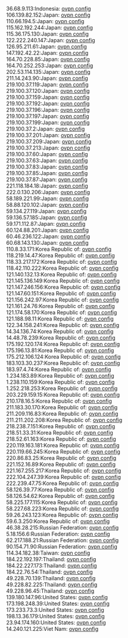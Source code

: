 36.68.9.113:Indonesia: [ovpn config](vpn/36_68_9_113.ovpn)  
106.139.82.152:Japan: [ovpn config](vpn/106_139_82_152.ovpn)  
110.66.194.5:Japan: [ovpn config](vpn/110_66_194_5.ovpn)  
115.162.192.244:Japan: [ovpn config](vpn/115_162_192_244.ovpn)  
115.36.175.130:Japan: [ovpn config](vpn/115_36_175_130.ovpn)  
122.222.240.147:Japan: [ovpn config](vpn/122_222_240_147.ovpn)  
126.95.211.61:Japan: [ovpn config](vpn/126_95_211_61.ovpn)  
147.192.42.22:Japan: [ovpn config](vpn/147_192_42_22.ovpn)  
164.70.228.85:Japan: [ovpn config](vpn/164_70_228_85.ovpn)  
164.70.252.253:Japan: [ovpn config](vpn/164_70_252_253.ovpn)  
202.53.114.135:Japan: [ovpn config](vpn/202_53_114_135.ovpn)  
211.14.243.90:Japan: [ovpn config](vpn/211_14_243_90.ovpn)  
219.100.37.119:Japan: [ovpn config](vpn/219_100_37_119.ovpn)  
219.100.37.120:Japan: [ovpn config](vpn/219_100_37_120.ovpn)  
219.100.37.159:Japan: [ovpn config](vpn/219_100_37_159.ovpn)  
219.100.37.192:Japan: [ovpn config](vpn/219_100_37_192.ovpn)  
219.100.37.196:Japan: [ovpn config](vpn/219_100_37_196.ovpn)  
219.100.37.197:Japan: [ovpn config](vpn/219_100_37_197.ovpn)  
219.100.37.199:Japan: [ovpn config](vpn/219_100_37_199.ovpn)  
219.100.37.2:Japan: [ovpn config](vpn/219_100_37_2.ovpn)  
219.100.37.201:Japan: [ovpn config](vpn/219_100_37_201.ovpn)  
219.100.37.209:Japan: [ovpn config](vpn/219_100_37_209.ovpn)  
219.100.37.213:Japan: [ovpn config](vpn/219_100_37_213.ovpn)  
219.100.37.60:Japan: [ovpn config](vpn/219_100_37_60.ovpn)  
219.100.37.63:Japan: [ovpn config](vpn/219_100_37_63.ovpn)  
219.100.37.83:Japan: [ovpn config](vpn/219_100_37_83.ovpn)  
219.100.37.85:Japan: [ovpn config](vpn/219_100_37_85.ovpn)  
219.100.37.87:Japan: [ovpn config](vpn/219_100_37_87.ovpn)  
221.118.184.18:Japan: [ovpn config](vpn/221_118_184_18.ovpn)  
222.0.130.206:Japan: [ovpn config](vpn/222_0_130_206.ovpn)  
58.189.221.99:Japan: [ovpn config](vpn/58_189_221_99.ovpn)  
58.88.120.102:Japan: [ovpn config](vpn/58_88_120_102.ovpn)  
59.134.27.119:Japan: [ovpn config](vpn/59_134_27_119.ovpn)  
59.136.57.185:Japan: [ovpn config](vpn/59_136_57_185.ovpn)  
59.171.112.87:Japan: [ovpn config](vpn/59_171_112_87.ovpn)  
60.124.88.201:Japan: [ovpn config](vpn/60_124_88_201.ovpn)  
60.46.236.122:Japan: [ovpn config](vpn/60_46_236_122.ovpn)  
60.68.143.130:Japan: [ovpn config](vpn/60_68_143_130.ovpn)  
110.8.33.171:Korea Republic of: [ovpn config](vpn/110_8_33_171.ovpn)  
118.219.14.47:Korea Republic of: [ovpn config](vpn/118_219_14_47.ovpn)  
118.33.217.172:Korea Republic of: [ovpn config](vpn/118_33_217_172.ovpn)  
118.42.110.222:Korea Republic of: [ovpn config](vpn/118_42_110_222.ovpn)  
121.140.132.13:Korea Republic of: [ovpn config](vpn/121_140_132_13.ovpn)  
121.145.136.149:Korea Republic of: [ovpn config](vpn/121_145_136_149.ovpn)  
121.147.246.156:Korea Republic of: [ovpn config](vpn/121_147_246_156.ovpn)  
121.147.60.151:Korea Republic of: [ovpn config](vpn/121_147_60_151.ovpn)  
121.156.242.97:Korea Republic of: [ovpn config](vpn/121_156_242_97.ovpn)  
121.161.24.76:Korea Republic of: [ovpn config](vpn/121_161_24_76.ovpn)  
121.174.58.170:Korea Republic of: [ovpn config](vpn/121_174_58_170.ovpn)  
121.188.98.11:Korea Republic of: [ovpn config](vpn/121_188_98_11.ovpn)  
122.34.158.241:Korea Republic of: [ovpn config](vpn/122_34_158_241.ovpn)  
14.34.136.74:Korea Republic of: [ovpn config](vpn/14_34_136_74.ovpn)  
14.48.78.239:Korea Republic of: [ovpn config](vpn/14_48_78_239.ovpn)  
175.192.120.174:Korea Republic of: [ovpn config](vpn/175_192_120_174.ovpn)  
175.196.13.81:Korea Republic of: [ovpn config](vpn/175_196_13_81.ovpn)  
175.212.106.124:Korea Republic of: [ovpn config](vpn/175_212_106_124.ovpn)  
183.103.30.237:Korea Republic of: [ovpn config](vpn/183_103_30_237.ovpn)  
183.97.4.74:Korea Republic of: [ovpn config](vpn/183_97_4_74.ovpn)  
1.234.183.89:Korea Republic of: [ovpn config](vpn/1_234_183_89.ovpn)  
1.238.110.159:Korea Republic of: [ovpn config](vpn/1_238_110_159.ovpn)  
1.252.218.253:Korea Republic of: [ovpn config](vpn/1_252_218_253.ovpn)  
203.229.159.15:Korea Republic of: [ovpn config](vpn/203_229_159_15.ovpn)  
210.178.16.5:Korea Republic of: [ovpn config](vpn/210_178_16_5.ovpn)  
211.183.30.170:Korea Republic of: [ovpn config](vpn/211_183_30_170.ovpn)  
211.209.116.83:Korea Republic of: [ovpn config](vpn/211_209_116_83.ovpn)  
211.211.202.208:Korea Republic of: [ovpn config](vpn/211_211_202_208.ovpn)  
218.238.7.151:Korea Republic of: [ovpn config](vpn/218_238_7_151.ovpn)  
218.51.33.31:Korea Republic of: [ovpn config](vpn/218_51_33_31.ovpn)  
218.52.61.163:Korea Republic of: [ovpn config](vpn/218_52_61_163.ovpn)  
220.119.163.181:Korea Republic of: [ovpn config](vpn/220_119_163_181.ovpn)  
220.119.66.245:Korea Republic of: [ovpn config](vpn/220_119_66_245.ovpn)  
220.86.83.25:Korea Republic of: [ovpn config](vpn/220_86_83_25.ovpn)  
221.152.16.89:Korea Republic of: [ovpn config](vpn/221_152_16_89.ovpn)  
221.167.255.217:Korea Republic of: [ovpn config](vpn/221_167_255_217.ovpn)  
222.104.247.39:Korea Republic of: [ovpn config](vpn/222_104_247_39.ovpn)  
222.239.47.75:Korea Republic of: [ovpn config](vpn/222_239_47_75.ovpn)  
58.126.39.77:Korea Republic of: [ovpn config](vpn/58_126_39_77.ovpn)  
58.126.54.62:Korea Republic of: [ovpn config](vpn/58_126_54_62.ovpn)  
58.225.177.115:Korea Republic of: [ovpn config](vpn/58_225_177_115.ovpn)  
58.227.68.223:Korea Republic of: [ovpn config](vpn/58_227_68_223.ovpn)  
59.26.243.123:Korea Republic of: [ovpn config](vpn/59_26_243_123.ovpn)  
59.6.3.250:Korea Republic of: [ovpn config](vpn/59_6_3_250.ovpn)  
46.38.28.215:Russian Federation: [ovpn config](vpn/46_38_28_215.ovpn)  
5.18.156.6:Russian Federation: [ovpn config](vpn/5_18_156_6.ovpn)  
62.217.188.21:Russian Federation: [ovpn config](vpn/62_217_188_21.ovpn)  
90.154.71.90:Russian Federation: [ovpn config](vpn/90_154_71_90.ovpn)  
114.34.182.38:Taiwan: [ovpn config](vpn/114_34_182_38.ovpn)  
184.22.192.197:Thailand: [ovpn config](vpn/184_22_192_197.ovpn)  
184.22.227.173:Thailand: [ovpn config](vpn/184_22_227_173.ovpn)  
184.22.76.54:Thailand: [ovpn config](vpn/184_22_76_54.ovpn)  
49.228.70.139:Thailand: [ovpn config](vpn/49_228_70_139.ovpn)  
49.228.82.225:Thailand: [ovpn config](vpn/49_228_82_225.ovpn)  
49.228.96.45:Thailand: [ovpn config](vpn/49_228_96_45.ovpn)  
139.180.147.96:United States: [ovpn config](vpn/139_180_147_96.ovpn)  
173.198.248.39:United States: [ovpn config](vpn/173_198_248_39.ovpn)  
173.233.73.3:United States: [ovpn config](vpn/173_233_73_3.ovpn)  
198.13.36.179:United States: [ovpn config](vpn/198_13_36_179.ovpn)  
23.94.174.160:United States: [ovpn config](vpn/23_94_174_160.ovpn)  
14.240.121.225:Viet Nam: [ovpn config](vpn/14_240_121_225.ovpn)  
